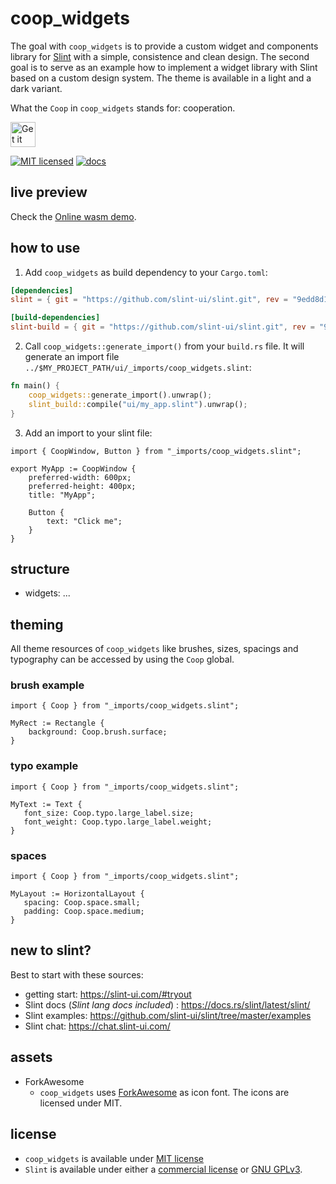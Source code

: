 <!--
SPDX-FileCopyrightText: 2022 Florian Blasius <co_sl@tutanota.com>
SPDX-License-Identifier: MIT
-->

# coop_widgets

The goal with `coop_widgets` is to provide a custom widget and components library for [Slint](https://slint-ui.com/) with a simple, consistence and clean design. The second goal is to serve as an example how to implement a widget library with Slint based on a custom design system. The theme is available in a light and a dark variant.

What the `Coop` in `coop_widgets` stands for: cooperation.

<a href="https://codeberg.org/flovansl/coop_sl">
    <img alt="Get it on Codeberg" src="https://get-it-on.codeberg.org/get-it-on-blue-on-white.png" height="40">
</a>

[![MIT licensed](https://img.shields.io/badge/license-MIT-blue.svg)](../../LICENSES/MIT.txt)
[![docs](https://img.shields.io/badge/docs-latest-orange.svg)](https://flovansl.codeberg.page/snapshots/coop_sl/docs/coop_widgets/)

## live preview

Check the [Online wasm demo](https://flovansl.codeberg.page/snapshots/gallery/).


## how to use

1. Add `coop_widgets` as build dependency to your `Cargo.toml`:

```toml
[dependencies]
slint = { git = "https://github.com/slint-ui/slint.git", rev = "9edd8d1dce7d2fdaea65d275dd3bdafe40a3a3bd" }

[build-dependencies]
slint-build = { git = "https://github.com/slint-ui/slint.git", rev = "9edd8d1dce7d2fdaea65d275dd3bdafe40a3a3bd" }coop_widgets = { git = "https://codeberg.org/flovansl/coop_sl" }
```

2. Call `coop_widgets::generate_import()` from your `build.rs` file. It will generate an import file `../$MY_PROJECT_PATH/ui/_imports/coop_widgets.slint`:

```rust
fn main() {
    coop_widgets::generate_import().unwrap();
    slint_build::compile("ui/my_app.slint").unwrap();
}
```

3. Add an import to your slint file:

```slint,no-preview
import { CoopWindow, Button } from "_imports/coop_widgets.slint";

export MyApp := CoopWindow {
    preferred-width: 600px;
    preferred-height: 400px;
    title: "MyApp";

    Button {
        text: "Click me";
    }
}
```

## structure

* widgets: ...


## theming

All theme resources of `coop_widgets` like brushes, sizes, spacings and typography can be accessed by using the  `Coop` global.

### brush example

```
import { Coop } from "_imports/coop_widgets.slint";

MyRect := Rectangle {
    background: Coop.brush.surface;
}
```

### typo example

```
import { Coop } from "_imports/coop_widgets.slint";

MyText := Text {
   font_size: Coop.typo.large_label.size;
   font_weight: Coop.typo.large_label.weight;
}
```

### spaces

```
import { Coop } from "_imports/coop_widgets.slint";

MyLayout := HorizontalLayout {
   spacing: Coop.space.small;
   padding: Coop.space.medium;
}
```

## new to slint?

Best to start with these sources:

* getting start: https://slint-ui.com/#tryout
* Slint docs (*Slint lang docs included*) : https://docs.rs/slint/latest/slint/
* Slint examples: https://github.com/slint-ui/slint/tree/master/examples
* Slint chat: https://chat.slint-ui.com/

## assets

* ForkAwesome
    * `coop_widgets` uses [ForkAwesome](https://forkaweso.me/Fork-Awesome/) as icon font. The icons are licensed under MIT.


## license

* `coop_widgets` is available under [MIT license](LICENSE-MIT)
* `Slint` is available under either a [commercial license](https://github.com/slint-ui/slint/blob/master/LICENSES/LicenseRef-Slint-commercial.md)
or [GNU GPLv3](https://github.com/slint-ui/slint/blob/master/LICENSES/GPL-3.0-only.txt).
